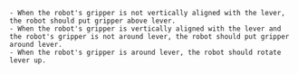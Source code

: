 
    - When the robot's gripper is not vertically aligned with the lever, the robot should put gripper above lever.
    - When the robot's gripper is vertically aligned with the lever and the robot's gripper is not around lever, the robot should put gripper around lever.
    - When the robot's gripper is around lever, the robot should rotate lever up.